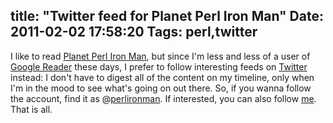 title: "Twitter feed for Planet Perl Iron Man"
Date: 2011-02-02 17:58:20
Tags: perl,twitter
---
I like to read <a href="http://ironman.enlightenedperl.org/">Planet Perl Iron Man</a>, but since I'm less and less of a user of <a href="http://google.com/reader">Google Reader</a> these days, I prefer to follow interesting feeds on <a href="http://twitter.com">Twitter</a> instead: I don't have to digest all of the content on my timeline, only when I'm in the mood to see what's going on out there. So, if you wanna follow the account, find it as @<a href="http://twitter.com/perlironman" target="_blank">perlironman</a>. If interested, you can also follow <a href="http://twitter.com/_damog">me</a>. That is all.
